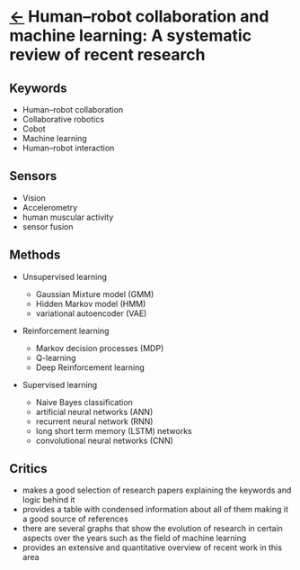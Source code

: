 # [<-](../README.md) Human–robot collaboration and machine learning: A systematic review of recent research

## Keywords

- Human–robot collaboration
- Collaborative robotics
- Cobot
- Machine learning
- Human–robot interaction

## Sensors

- Vision
- Accelerometry
- human muscular activity
- sensor fusion

## Methods

- Unsupervised learning
    - Gaussian Mixture model (GMM)
    - Hidden Markov model (HMM)
    - variational autoencoder (VAE)

- Reinforcement learning
    - Markov decision processes (MDP)
    - Q-learning
    - Deep Reinforcement learning

- Supervised learning
    - Naive Bayes classification
    - artificial neural networks (ANN)
    - recurrent neural network (RNN)
    - long short term memory (LSTM) networks
    - convolutional neural networks (CNN)

## Critics

- makes a good selection of research papers explaining the keywords and logic behind it
- provides a table with condensed information about all of them making it a good source of references
- there are several graphs that show the evolution of research in certain aspects over the years such as the field of machine learning
- provides an extensive and quantitative overview of recent work in this area
